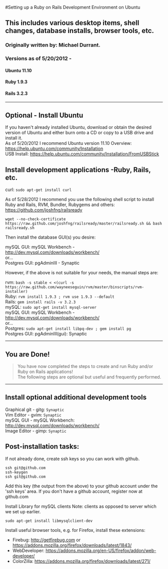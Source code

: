 #Setting up a Ruby on Rails Development Environment on Ubuntu  

## This includes various desktop items, shell changes, database installs, browser tools, etc.

### Originally written by: Michael Durrant.
### Versions as of 5/20/2012 -
#### Ubuntu 11.10
#### Ruby   1.9.3
#### Rails  3.2.3

---

## Optional - Install Ubuntu

If you haven't already installed Ubuntu, download or obtain the desired version of Ubuntu and either burn onto a CD or copy to a USB drive and install it.  
As of 5/20/2012 I recommend Ubuntu version 11.10
  Overview:    <https://help.ubuntu.com/community/Installation>  
  USB Install: <https://help.ubuntu.com/community/Installation/FromUSBStick>

## Install development applications -Ruby, Rails, etc.

  curl: `sudo apt-get install curl`  

  As of 5/28/2012 I recommend you use the following shell script to install Ruby and Rails, RVM, Bundler, Rubygems and others: <https://github.com/joshfng/railsready>  

    wget --no-check-certificate https://raw.github.com/joshfng/railsready/master/railsready.sh && bash railsready.sh  

  Then install the database GUI(s) you desire:

  mySQL GUI: mySQL Workbench - <http://dev.mysql.com/downloads/workbench/>  
  or...  
  Postgres GUI: pgAdminIII - Synaptic


  However, if the above is not suitable for your needs, the manual steps are:

  rvm: `bash -s stable < <(curl -s https://raw.github.com/wayneeseguin/rvm/master/binscripts/rvm-installer)`  
  Ruby: `rvm install 1.9.3 ; rvm use 1.9.3 --default`  
  Rails: `gem install rails -v 3.2.3`  
  mySQL: `sudo apt-get install mysql-server`  
  mySQL GUI: mySQL Workbench - <http://dev.mysql.com/downloads/workbench/>  
  or...  
  Postgres: `sudo apt-get install libpq-dev ; gem install pg`  
  Postgres GUI: pgAdminIII(gui): Synaptic

---
## You are Done!

> You have now completed the steps to create and run Ruby and/or Ruby on Rails applications!  
> The following steps are optional but useful and frequently performed.

---

## Install optional additional development tools

  Graphical git - gitg: `Synaptic`  
  Vim Editor - gvim: `Synaptic`  
  mySQL GUI - mySQL Workbench: <http://dev.mysql.com/downloads/workbench/>  
  Image Editor - gimp: `Synaptic`

## Post-installation tasks:

  If not already done, create ssh keys so you can work with github.

    ssh git@github.com
    ssh-keygen 
    ssh git@github.com

  Add this key (the output from the above) to your github account under the 'ssh keys' area.  If you don't have a github account, register now at github.com

  Install Library for mySQL clients
  Note: clients as opposed to server which we set up earlier.

    sudo apt-get install libmysqlclient-dev

  Install useful browser tools, e.g. for Firefox, install these extensions:  

  - Firebug: <http://getfirebug.com> or <https://addons.mozilla.org/firefox/downloads/latest/1843/>
  - WebDeveloper: <https://addons.mozilla.org/en-US/firefox/addon/web-developer/>
  - ColorZilla: <https://addons.mozilla.org/firefox/downloads/latest/271/>
